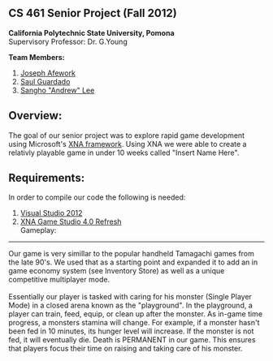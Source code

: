 CS 461 Senior Project (Fall 2012)
---
<strong>California Polytechnic State University, Pomona</strong>   
Supervisory Professor: Dr. G.Young

<strong>Team Members:</strong><br>
1) <a href="http://www.linkedin.com/pub/joseph-afework/48/531/351">Joseph Afework</a><br>
2) <a href="http://www.linkedin.com/profile/view?id=189438110&locale=en_US&trk=tyah">Saul Guardado</a><br>
3) <a href="http://www.linkedin.com/profile/view?id=172786221&locale=en_US&trk=tyah">Sangho "Andrew" Lee</a><br>

Overview:
---
The goal of our senior project was to explore rapid game development using Microsoft's <a href="http://msdn.microsoft.com/en-us/library/bb203894.aspx">XNA framework</a>. Using XNA we were able to create a relativly playable game in under 10 weeks called "Insert Name Here".

Requirements:
---
In order to compile our code the following is needed:<br>
1) <a href="http://www.microsoft.com/visualstudio/eng/downloads">Visual Studio 2012</a><br>
2) <a href ="http://www.microsoft.com/en-us/download/details.aspx?id=23714">XNA Game Studio 4.0 Refresh</a><br>
Gameplay:
---
Our game is very simillar to the popular handheld Tamagachi games from the late 90's. We used that as a starting point and expanded it to add an in game economy system (see Inventory Store) as well as a unique competitive multiplayer mode.
<br>
<br>
Essentially our player is tasked with caring for his monster (Single Player Mode) in a closed arena known as the "playground". In the playground, a player can train, feed, equip, or clean up after the monster. As in-game time progress, a monsters stamina will change. For example, if a monster hasn't been fed in 10 minutes, its hunger level will increase. If the monster is not fed, it will eventually die. Death is PERMANENT in our game. This ensures that players focus their time on raising and taking care of his monster. 